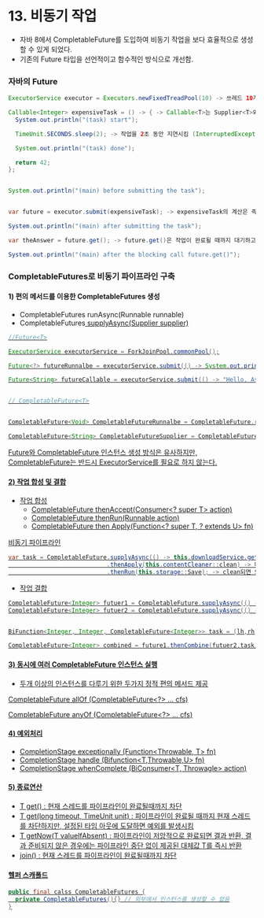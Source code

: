 # 13.  비동기 작업
- 자바 8에서 CompletableFuture<T>를 도입하여 비동기 작업을 보다 효율적으로 생성할 수 있게 되었다.
- 기존의 Future<T> 타입을 선언적이고 함수적인 방식으로 개선함. 

### 자바의 Future
```java
ExecutorService executor = Executors.newFixedTreadPool(10) -> 쓰레드 10개까지 가능

Callable<Integer> expensiveTask = () -> { -> Callable<T>는 Supplier<T>와 사용 목적이 유사하지만, Callable<T>는 결과값을 반환하고, 예외를 던질 수 있는 작업을 정의함.
  System.out.println("(task) start");

  TimeUnit.SECONDS.sleep(2); -> 작업을 2초 동안 지연시킴 (InterruptedException 발생 가능)

  System.out.println("(task) done");

  return 42;
};


System.out.println("(main) before submitting the task");


var future = executor.submit(expensiveTask); -> expensiveTask의 계산은 즉시 시작되어 결과값에 반영됨. 

System.out.println("(main) after submitting the task");

var theAnswer = future.get(); -> future.get()은 작업이 완료될 때까지 대기하고, 결과를 반환함. 작업이 완료되지 않았다면 블로킹됨.

System.out.println("(main) after the blocking call future.get()"); 

```

### CompletableFutures로 비동기 파이프라인 구축 

#### 1) 편의 메서드를 이용한 CompletableFutures 생성
   - CompletableFutures<Void> runAsync(Runnable runnable)
   - CompletableFutures<U> supplyAsync(Supplier<U> supplier)
  
```java
//Future<T>

ExecutorService executorService = ForkJoinPool.commonPool();

Future<?> futureRunnalbe = executorService.submit(() -> System.out.println("not returning a value"));

Future<String> futureCallable = executorService.submit(() -> "Hello, Async World !");


// CompletableFuture<T>


CompletableFuture<Void> CompletableFutureRunnalbe = CompletableFuture.runAsync(() -> System.out.println("not returning a value"));

CompletableFuture<String> CompletableFutureSupplier = CompletableFuture.supplyAsync(() -> "Hello, Async World !");

```

Future와 CompletableFuture 인스턴스 생성 방식은 유사하지만, CompletableFuture는 반드시 ExecutorService를 필요로 하지 않는다.

#### 2) 작업 합성 및 결합
- 작업 합성
  - CompletableFuture<Void> thenAccept(Consumer<? super T> action)
  - CompletableFuture<Void> thenRun(Runnable action)
  - CompletableFuture<U> then Apply(Function<? super T, ? extends U> fn)
 

비동기 파이프라인
```java
var task = CompletableFuture.supplyAsync(() -> this.downloadService.get(url)) -> 비동기로 url 다운
                            .thenApply(this.contentCleaner::clean) -> 다운이 완료되면 clean
                            .thenRun(this.storage::Save); -> clean되면 Save
```

- 작업 결합
```java
CompletableFuture<Integer> futuer1 = CompletableFuture.supplyAsync(() -> 42); ->  supplyAsync를 사용해 비동기적으로 42 값을 반환
CompletableFuture<Integer> futuer2 = CompletableFuture.supplyAsync(() -> 23); ->  supplyAsync를 사용해 비동기적으로 23 값을 반환


BiFunction<Integer, Integer, CompletableFuture<Integer>> task = (lh,rh) -> CompletableFuture.supplyAsync(lh + rh); ->  두 개의 정수를 입력받아 그 합을 비동기적으로 계산하는 함수

CompletableFuture<Integer> combined = future1.thenCombine(futuer2,task).thenCompose(Function.identity()); -> thenCompose가 중첩된 CompletableFuture를 평탄화하는 역할, Function.identity()는 단순히 입력값을 그대로 반환하는 함수 즉, x -> x와 동일
```

#### 3) 동시에 여러 CompletableFuture 인스턴스 실행

- 두개 이상의 인스턴스를 다루기 위한 두가지 정적 편의 메서드 제공

CompletableFuture<Void> allOf (CompletableFuture<?> ... cfs)

CompletableFuture<Object> anyOf (CompletableFuture<?> ... cfs)

#### 4) 예외처리
-  CompletionStage<T> exceptionally (Function<Throwable, T> fn)
-  CompletionStage<U> handle (Bifunction<T,Throwable,U> fn)
-  CompletionStage<T> whenComplete (BiConsumer<T, Throwagle> action)

#### 5) 종료연산
- T get() : 현재 스레드를 파이프라인이 완료될때까지 차단
- T get(long timeout, TimeUnit unit) : 파이프라인이 완료될 때까지 현재 스레드를 차단하지만, 설정된 타임 아웃에 도달하면 예외를 발생시킴
- T getNow(T valueIfAbsent) : 파이프라인이 저앙적으로 완료되면 결과 반환, 결과 준비되지 않은 경우에는 파이프라인 중단 없이 제공된 대체값 T를 즉시 반환
- join() : 현재 스레드를 파이프라인이 완료될때까지 차단

 
#### 헬퍼 스캐폴드
```java
public final calss CompletableFutures {
  private CompletableFutures(){} // 외부에서 인스턴스를 생성할 수 없음
}
```


